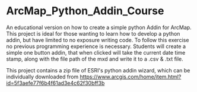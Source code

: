 # ArcMap_Python_Addin_Course
An educational version on how to create a simple python Addin for ArcMap. This project is ideal for those wanting to learn how to develop a python addin, but have limited to no exposure writing code. To follow this exercise no previous programming experience is necessary. Students will create a simple one button addin, that when clicked will take the current date time stamp, along with the file path of the mxd and write it to a .csv & .txt file.

This project contains a zip file of ESRI's python addin wizard, which can be individually downloaded from https://www.arcgis.com/home/item.html?id=5f3aefe77f6b4f61ad3e4c62f30bff3b 
